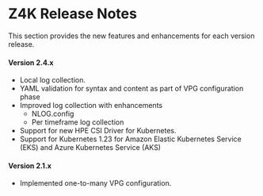 # Z4K Release Notes

This section provides the new features and enhancements for each version release.

#### Version 2.4.x

- Local log collection.
- YAML validation for syntax and content as part of VPG configuration phase
- Improved log collection with enhancements
  - NLOG.config
  - Per timeframe log collection
- Support for new HPE CSI Driver for Kubernetes.
- Support for Kubernetes 1.23 for Amazon Elastic Kubernetes Service (EKS) and Azure Kubernetes Service (AKS)

#### Version 2.1.x
- Implemented one-to-many VPG configuration.
